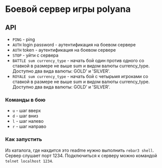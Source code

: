 # Боевой сервер игры polyana

## API

- `PING` - ping
- `AUTH` login password - аутентификация на боевом сервере
- `AUTH` token - аутентификация на боевом сервере
- `STOP` - уйти с сервера
- `BATTLE sum currency_type` - начать бой один против одного со ставкой в размере не выше sum и видом валюты currency_type. Доступно два вида валюты: GOLD' и 'SILVER'.
- `ROYALE sum currency_type` - начать бой с четырьмя игроками со ставкой в размере не выше sum и видом валюты currency_type. Доступно два вида валюты: GOLD' и 'SILVER'.

### Команды в бою

- `u` - шаг вверх
- `d` - шаг вниз
- `l` - шаг налево
- `r` - шаг направо

### Как запустить

Из каталога, где нахдится это readme нужно выполнить `rebar3 shell`. Сервер слушает порт 1234.
Подключиться к серверу можно командой `telnet localhost 1234`.